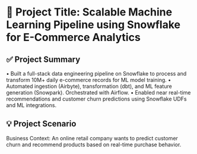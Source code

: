 # 🔧 Project Title: Scalable Machine Learning Pipeline using Snowflake for E-Commerce Analytics
## ✅ Project Summary
• Built a full-stack data engineering pipeline on Snowflake to process and transform 10M+ daily e-commerce records for ML model training.
• Automated ingestion (Airbyte), transformation (dbt), and ML feature generation (Snowpark). Orchestrated with Airflow.
• Enabled near real-time recommendations and customer churn predictions using Snowflake UDFs and ML integrations.

## 💡 Project Scenario
Business Context:
An online retail company wants to predict customer churn and recommend products based on real-time purchase behavior.

